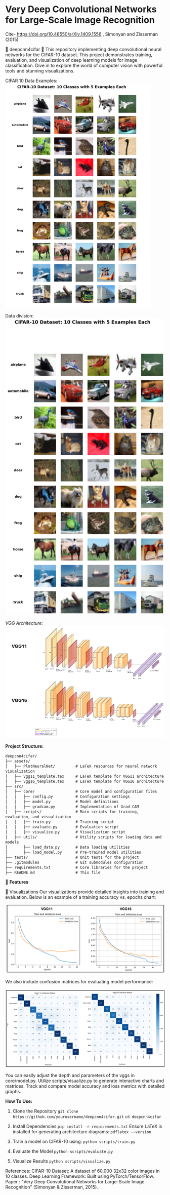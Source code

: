 # **Very Deep Convolutional Networks for Large-Scale Image Recognition**

Cite- https://doi.org/10.48550/arXiv.1409.1556 , Simonyan and Zisserman (2015)

🌟 deepcnn4cifar 🌟
This repository implementing deep convolutional neural networks for the CIFAR-10 dataset. This project demonstrates training, evaluation, and visualization of deep learning models for image classification. Dive in to explore the world of computer vision with powerful tools and stunning visualizations.

CIFAR 10 Data Examples:
![alt text](image-5.png)

Data division:
![alt text](image-4.png)

_VGG Architecture:_
![alt text](image-6.png)

**Project Structure:**

```
deepcnn4cifar/
├── assets/
│   ├── PlotNeuralNet/         # LaTeX resources for neural network visualization
│   ├── vgg11_template.tex     # LaTeX template for VGG11 architecture
│   ├── vgg16_template.tex     # LaTeX template for VGG16 architecture
├── src/
│   ├── core/                  # Core model and configuration files
│   │   ├── config.py          # Configuration settings
│   │   ├── model.py           # Model definitions
│   │   ├── gradcam.py         # Implementation of Grad-CAM
│   ├── scripts/               # Main scripts for training, evaluation, and visualization
│   │   ├── train.py           # Training script
│   │   ├── evaluate.py        # Evaluation script
│   │   ├── visualize.py       # Visualization script
│   ├── utils/                 # Utility scripts for loading data and models
│       ├── load_data.py       # Data loading utilities
│       ├── load_model.py      # Pre-trained model utilities
├── tests/                     # Unit tests for the project
├── .gitmodules                # Git submodules configuration
├── requirements.txt           # Core libraries for the project
├── README.md                  # This file

```

🚀 **Features**

🎨 Visualizations
Our visualizations provide detailed insights into training and evaluation. Below is an example of a training accuracy vs. epochs chart:

![alt text](image.png)

We also include confusion matrices for evaluating model performance:

![alt text](image-1.png)

You can easily adjust the depth and parameters of the vggs in core/model.py.
Utilize scripts/visualize.py to generate interactive charts and matrices.
Track and compare model accuracy and loss metrics with detailed graphs.

**How To Use:**

1. Clone the Repository
   `git clone https://github.com/yourusername/deepcnn4cifar.git`
   `cd deepcnn4cifar`
2. Install Dependencies
   `pip install -r requirements.txt`
   Ensure LaTeX is installed for generating architecture diagrams:
   `pdflatex --version`

3. Train a model on CIFAR-10 using:
   `python scripts/train.py`

4. Evaluate the Model
   `python scripts/evaluate.py`

5. Visualize Results
   `python scripts/visualize.py`

References:
CIFAR-10 Dataset: A dataset of 60,000 32x32 color images in 10 classes.
Deep Learning Framework: Built using PyTorch/TensorFlow.
Paper : "Very Deep Convolutional Networks for Large-Scale Image Recognition" (Simonyan & Zisserman, 2015).
